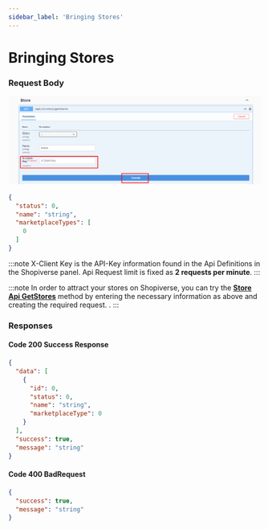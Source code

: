 ```yaml
---
sidebar_label: 'Bringing Stores'
---
```


# Bringing Stores

### Request Body

![GetstoresRequest](../store/img/GetStoresRequest.png) 

```json
{
  "status": 0,
  "name": "string",
  "marketplaceTypes": [
    0
  ]
}
```

:::note
X-Client Key is the API-Key information found in the Api Definitions in the Shopiverse panel. Api Request limit is fixed as **2 requests per minute**.
:::

:::note
In order to attract your stores on Shopiverse, you can try the **[Store Api GetStores](https://api.shopiverse.com/swagger/index.html "Store Api GetStores")** method by entering the necessary information as above and creating the required request. .
:::

### Responses

#### Code 200 Success Response
```json
{
  "data": [
    {
      "id": 0,
      "status": 0,
      "name": "string",
      "marketplaceType": 0
    }
  ],
  "success": true,
  "message": "string"
}
```

#### Code 400 BadRequest
```json
{
  "success": true,
  "message": "string"
}
```
